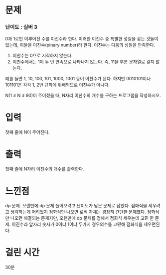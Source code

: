 # 문제

### 난이도 : 실버 3

0과 1로만 이루어진 수를 이진수라 한다. 이러한 이진수 중 특별한 성질을 갖는 것들이 있는데, 이들을 이친수(pinary number)라 한다. 이친수는 다음의 성질을 만족한다.

1.  이친수는 0으로 시작하지 않는다.
2.  이친수에서는 1이 두 번 연속으로 나타나지 않는다. 즉, 11을 부분 문자열로 갖지 않는다.

예를 들면 1, 10, 100, 101, 1000, 1001 등이 이친수가 된다. 하지만 0010101이나 101101은 각각 1, 2번 규칙에 위배되므로 이친수가 아니다.

N(1 ≤ N ≤ 90)이 주어졌을 때, N자리 이친수의 개수를 구하는 프로그램을 작성하시오.

# 입력

첫째 줄에 N이 주어진다.

# 출력

첫째 줄에 N자리 이친수의 개수를 출력한다.

# 느낀점

dp 문제. 오랜만에 dp 문제 풀어보려고 난이도가 낮은 문제로 잡았다. 점화식을 세우려고 생각하는게 어려웠지 점화식만 나오면 로직 자체는 굉장히 간단한 문제였다. 점화식만 나오면 해결되는 문제지만, 오랜만에 dp 문제를 접해서 점화식 세우는데 고민 한 문제. 이진수라 앞자리 숫자가 0이냐 1이냐 두가지 경우의수를 고민해 점화식을 세우면된다.

# 걸린 시간

30분
